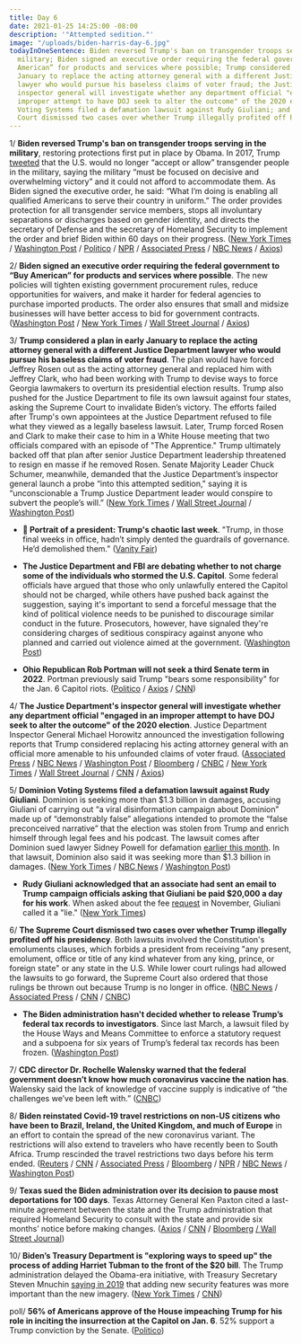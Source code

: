 ```yaml
---
title: Day 6
date: 2021-01-25 14:25:00 -08:00
description: '"Attempted sedition."'
image: "/uploads/biden-harris-day-6.jpg"
todayInOneSentence: Biden reversed Trump's ban on transgender troops serving in the
  military; Biden signed an executive order requiring the federal government to “Buy
  American” for products and services where possible; Trump considered a plan in early
  January to replace the acting attorney general with a different Justice Department
  lawyer who would pursue his baseless claims of voter fraud; the Justice Department's
  inspector general will investigate whether any department official "engaged in an
  improper attempt to have DOJ seek to alter the outcome" of the 2020 election; Dominion
  Voting Systems filed a defamation lawsuit against Rudy Giuliani; and the Supreme
  Court dismissed two cases over whether Trump illegally profited off his presidency.
---
```


1/ **Biden reversed Trump's ban on transgender troops serving in the military**, restoring protections first put in place by Obama. In 2017, Trump [tweeted](https://whatthefuckjusthappenedtoday.com/2017/07/26/day-188/#5-trump-tweets-that-the-us-will-no-l) that the U.S. would no longer “accept or allow” transgender people in the military, saying the military “must be focused on decisive and overwhelming victory” and it could not afford to accommodate them. As Biden signed the executive order, he said: “What I’m doing is enabling all qualified Americans to serve their country in uniform.” The order provides protection for all transgender service members, stops all involuntary separations or discharges based on gender identity, and directs the secretary of Defense and the secretary of Homeland Security to implement the order and brief Biden within 60 days on their progress. ([New York Times](https://www.nytimes.com/2021/01/25/us/politics/biden-transgender-military.html) / [Washington Post](https://www.washingtonpost.com/national-security/biden-reverses-transgender-military-ban-trump/2021/01/25/38960998-5f1b-11eb-ac8f-4ae05557196e_story.html) / [Politico](https://www.politico.com/news/2021/01/25/biden-repeals-transgender-military-service-ban-462186) / [NPR](https://www.npr.org/sections/president-biden-takes-office/2021/01/25/960338217/biden-repeals-trump-era-ban-on-transgender-soldiers) / [Associated Press](https://apnews.com/article/joe-biden-donald-trump-biden-cabinet-lloyd-austin-confirmation-hearings-82138242acd4b6dad80ff4d82f5b7686) / [NBC News](https://www.nbcnews.com/politics/white-house/biden-reverse-trump-s-transgender-military-ban-n1255522) / [Axios](https://www.axios.com/biden-transgender-military-ban-f376cff3-5631-44c0-9efa-0c586d4d0c35.html))

2/ **Biden signed an executive order requiring the federal government to “Buy American” for products and services where possible**. The new policies will tighten existing government procurement rules, reduce opportunities for waivers, and make it harder for federal agencies to purchase imported products. The order also ensures that small and midsize businesses will have better access to bid for government contracts. ([Washington Post](https://www.washingtonpost.com/us-policy/2021/01/25/biden-buy-american-rules/) / [New York Times](https://www.nytimes.com/2021/01/25/us/politics/biden-buy-american.html) / [Wall Street Journal](https://www.wsj.com/articles/biden-to-sign-buy-american-order-for-government-procurement-11611568806) / [Axios](https://www.axios.com/biden-buy-american-executive-action-0e8b1af8-842e-4663-934d-baa6744031d6.html))

3/ **Trump considered a plan in early January to replace the acting attorney general with a different Justice Department lawyer who would pursue his baseless claims of voter fraud**. The plan would have forced Jeffrey Rosen out as the acting attorney general and replaced him with Jeffrey Clark, who had been working with Trump to devise ways to force Georgia lawmakers to overturn its presidential election results. Trump also pushed for the Justice Department to file its own lawsuit against four states, asking the Supreme Court to invalidate Biden’s victory. The efforts failed after Trump's own appointees at the Justice Department refused to file what they viewed as a legally baseless lawsuit. Later, Trump forced Rosen and Clark to make their case to him in a White House meeting that two officials compared with an episode of "The Apprentice." Trump ultimately backed off that plan after senior Justice Department leadership threatened to resign en masse if he removed Rosen. Senate Majority Leader Chuck Schumer, meanwhile, demanded that the Justice Department’s inspector general launch a probe “into this attempted sedition," saying it is “unconscionable a Trump Justice Department leader would conspire to subvert the people’s will.” ([New York Times](https://www.nytimes.com/2021/01/22/us/politics/jeffrey-clark-trump-justice-department-election.html) / [Wall Street Journal](https://www.wsj.com/articles/trump-pressed-to-change-justice-department-leadership-to-boost-his-voter-fraud-claims-11611434369) / [Washington Post](https://www.washingtonpost.com/national-security/trump-justice-department-overturn-election/2021/01/22/b7f0b9fa-5d1c-11eb-a976-bad6431e03e2_story.html))

* **👑 Portrait of a president: Trump's chaotic last week**. "Trump, in those final weeks in office, hadn’t simply dented the guardrails of governance. He’d demolished them." ([Vanity Fair](https://www.vanityfair.com/news/2021/01/embedding-with-pentagon-leadership-in-trumps-chaotic-last-week))

* **The Justice Department and FBI are debating whether to not charge some of the individuals who stormed the U.S. Capitol**. Some federal officials have argued that those who only unlawfully entered the Capitol should not be charged, while others have pushed back against the suggestion, saying it's important to send a forceful message that the kind of political violence needs to be punished to discourage similar conduct in the future. Prosecutors, however, have signaled they're considering charges of seditious conspiracy against anyone who planned and carried out violence aimed at the government. ([Washington Post](https://www.washingtonpost.com/national-security/doj-capitol-rioters-charges-debate/2021/01/23/3b0cf112-5d97-11eb-8bcf-3877871c819d_story.html))

* **Ohio Republican Rob Portman will not seek a third Senate term in 2022**. Portman previously said Trump "bears some responsibility" for the Jan. 6 Capitol riots. ([Politico](https://www.politico.com/news/2021/01/25/rob-portman-wont-seek-reelection-462146) / [Axios](https://www.axios.com/rob-portman-reelection-c264fb86-de22-47a7-b387-0bf96c15b78e.html) / [CNN](https://www.cnn.com/2021/01/25/politics/rob-portman-not-running-reelection-ohio-senate-race/index.html))

4/ **The Justice Department's inspector general will investigate whether any department official "engaged in an improper attempt to have DOJ seek to alter the outcome" of the 2020 election**. Justice Department Inspector General Michael Horowitz announced the investigation following reports that Trump considered replacing his acting attorney general with an official more amenable to his unfounded claims of voter fraud. ([Associated Press](https://apnews.com/article/watchdog-probe-doj-overturn-election-f0d2230213448402322e941fa7c2f6a4) / [NBC News](https://www.nbcnews.com/politics/justice-department/doj-watchdog-opens-probe-possible-attempt-overturn-2020-election-results-n1255557) / [Washington Post](https://www.washingtonpost.com/national-security/justice-department-inspector-general-trump-election/2021/01/25/6cfcfb24-5f2f-11eb-afbe-9a11a127d146_story.html) / [Bloomberg](https://www.bloomberg.com/news/articles/2021-01-25/doj-watchdog-to-probe-if-staff-tried-to-alter-election-outcome?sref=MIBMEEoj) / [CNBC](https://www.cnbc.com/2021/01/25/doj-watchdog-to-probe-whether-officials-tried-to-overturn-election.html) / [New York Times](https://www.nytimes.com/2021/01/25/us/politics/justice-dept-investigation-election-trump.html) / [Wall Street Journal](https://www.wsj.com/articles/government-watchdog-probes-whether-justice-department-officials-tried-to-alter-2020-election-results-11611595904) / [CNN](https://www.cnn.com/2021/01/25/politics/justice-department-ig-election/index.html) / [Axios](https://www.axios.com/justice-department-investigation-election-db10b49d-6249-4d28-8456-42aba0d89115.html))

5/ **Dominion Voting Systems filed a defamation lawsuit against Rudy Giuliani**. Dominion is seeking more than $1.3 billion in damages, accusing Giuliani of carrying out “a viral disinformation campaign about Dominion” made up of “demonstrably false” allegations intended to promote the “false preconceived narrative” that the election was stolen from Trump and enrich himself through legal fees and his podcast. The lawsuit comes after Dominion sued lawyer Sidney Powell for defamation [earlier this month](https://whatthefuckjusthappenedtoday.com/2021/01/05/day-1447/#dominion-voting-systems-plans-to-sue). In that lawsuit, Dominion also said it was seeking more than $1.3 billion in damages. ([New York Times](https://www.nytimes.com/2021/01/25/us/politics/rudy-giuliani-dominion-trump.html) / [NBC News](https://www.nbcnews.com/politics/donald-trump/dominion-voting-systems-sues-rudy-giuliani-over-false-election-claims-n1255511) / [Washington Post](https://www.washingtonpost.com/politics/dominion-voting-systems-giuliani-lawsuit/2021/01/25/b0fc3db4-5f14-11eb-afbe-9a11a127d146_story.html))

* **Rudy Giuliani acknowledged that an associate had sent an email to Trump campaign officials asking that Giuliani be paid $20,000 a day for his work**. When asked about the fee [request](https://whatthefuckjusthappenedtoday.com/2020/11/17/day-1398/#rudy-giuliani-reportedly-asked-trump) in November, Giuliani called it a "lie." ([New York Times](https://www.nytimes.com/2021/01/22/us/giuliani-concedes-that-an-associate-did-ask-for-20000-a-day-to-help-trump-post-election.html))

6/ **The Supreme Court dismissed two cases over whether Trump illegally profited off his presidency**. Both lawsuits involved the Constitution's emoluments clauses, which forbids a president from receiving "any present, emolument, office or title of any kind whatever from any king, prince, or foreign state" or any state in the U.S. While lower court rulings had allowed the lawsuits to go forward, the Supreme Court also ordered that those rulings be thrown out because Trump is no longer in office. ([NBC News](https://www.nbcnews.com/politics/supreme-court/supreme-court-dismisses-challenges-trump-s-business-profits-n1255524) / [Associated Press](https://apnews.com/article/supreme-court-ends-trump-lawsuits-df42ef0eec5fa57edf3e294234051d88) / [CNN](https://www.cnn.com/2021/01/25/politics/emoluments-supreme-court-donald-trump-case/index.html) / [CNBC](https://www.cnbc.com/2021/01/25/emoluments-clause-supreme-court-dismisses-cases-over-trump-business-conflicts.html))

* **The Biden administration hasn't decided whether to release Trump’s federal tax records to investigators**. Since last March, a lawsuit filed by the House Ways and Means Committee to enforce a statutory request and a subpoena for six years of Trump’s federal tax records has been frozen. ([Washington Post](https://www.washingtonpost.com/local/legal-issues/trump-taxes-house-lawsuit/2021/01/22/4f4df442-5cf1-11eb-8bcf-3877871c819d_story.html))

7/ **CDC director Dr. Rochelle Walensky warned that the federal government doesn’t know how much coronavirus vaccine the nation has**. Walensky said the lack of knowledge of vaccine supply is indicative of “the challenges we’ve been left with.” ([CNBC](https://www.cnbc.com/2021/01/24/cdc-director-government-does-not-know-how-much-covid-vaccine-the-us-has.html))

8/ **Biden reinstated Covid-19 travel restrictions on non-US citizens who have been to Brazil, Ireland, the United Kingdom, and much of Europe** in an effort to contain the spread of the new coronavirus variant. The restrictions will also extend to travelers who have recently been to South Africa. Trump rescinded the travel restrictions two days before his term ended. ([Reuters](https://www.reuters.com/article/us-health-coronavirus-usa-travel-exclusi/exclusive-biden-to-impose-south-africa-travel-ban-to-combat-new-covid-19-variant-sources-idUSKBN29T0P6?il=0) / [CNN](https://www.cnn.com/2021/01/24/politics/biden-coronavirus-travel-trump/) / [Associated Press](https://apnews.com/article/joe-biden-donald-trump-travel-coronavirus-pandemic-united-states-a603080e45dfc08eee5ba7eb7cc85859) / [Bloomberg](https://www.bloomberg.com/news/articles/2021-01-24/u-s-plans-entry-ban-for-most-non-citizens-from-south-africa?sref=MIBMEEoj) / [NPR](https://www.npr.org/sections/coronavirus-live-updates/2021/01/25/960229515/biden-to-implement-travel-restrictions-to-combat-new-coronavirus-variants) / [NBC News](https://www.nbcnews.com/politics/politics-news/biden-sign-sweeping-coronavirus-related-travel-restrictions-n1255484) / [Washington Post](https://www.washingtonpost.com/local/trafficandcommuting/biden-travel-ban/2021/01/25/f10084b4-5f1f-11eb-afbe-9a11a127d146_story.html))

9/ **Texas sued the Biden administration over its decision to pause most deportations for 100 days**. Texas Attorney General Ken Paxton cited a last-minute agreement between the state and the Trump administration that required Homeland Security to consult with the state and provide six months’ notice before making changes. ([Axios](https://www.axios.com/texas-ag-lawsuit-biden-dhs-deportation-immigrant-f1833f95-2e5c-4043-b4ed-f12f3516617e.html) / [CNN](https://www.cnn.com/2021/01/22/politics/texas-biden-lawsuit-deportation/) / [Bloomberg](https://www.bloomberg.com/news/articles/2021-01-22/texas-suing-biden-administration-over-deportation-freeze?sref=MIBMEEoj) [/ Wall Street Journal](https://www.wsj.com/articles/texas-threatens-lawsuit-over-bidens-deportation-pause-11611340860))

10/ **Biden’s Treasury Department is "exploring ways to speed up" the process of adding Harriet Tubman to the front of the $20 bill**. The Trump administration delayed the Obama-era initiative, with Treasury Secretary Steven Mnuchin [saying in 2019](https://whatthefuckjusthappenedtoday.com/2019/05/22/day-853/) that adding new security features was more important than the new imagery. ([New York Times](https://www.nytimes.com/2021/01/25/us/politics/tubman-20-dollar-bill.html) / [CNN](https://www.cnn.com/2021/01/25/politics/harriet-tubman-20-biden-trump-obama/index.html))

poll/ **56% of Americans approve of the House impeaching Trump for his role in inciting the insurrection at the Capitol on Jan. 6**. 52% support a Trump conviction by the Senate. ([Politico](https://www.politico.com/news/2021/01/25/majority-supports-trump-impeachment-462264))
